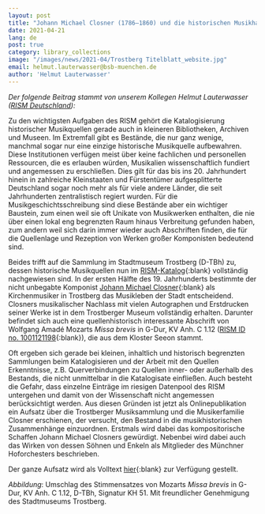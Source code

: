 ```yaml
---
layout: post
title: "Johann Michael Closner (1786–1860) und die historischen Musikhandschriften und Musikdrucke im Stadtmuseum Trostberg"
date: 2021-04-21
lang: de
post: true
category: library_collections
image: "/images/news/2021-04/Trostberg Titelblatt_website.jpg"
email: helmut.lauterwasser@bsb-muenchen.de
author: 'Helmut Lauterwasser'
---
```


_Der folgende Beitrag stammt von unserem Kollegen Helmut Lauterwasser ([RISM Deutschland](https://de.rism.info/de/index.html)):_  

Zu den wichtigsten Aufgaben des RISM gehört die Katalogisierung historischer Musikquellen gerade auch in kleineren Bibliotheken, Archiven und Museen. Im Extremfall gibt es Bestände, die nur ganz wenige, manchmal sogar nur eine einzige historische Musikquelle aufbewahren. Diese Institutionen verfügen meist über keine fachlichen und personellen Ressourcen, die es erlauben würden, Musikalien wissenschaftlich fundiert und angemessen zu erschließen. Dies gilt für das bis ins 20. Jahrhundert hinein in zahlreiche Kleinstaaten und Fürstentümer aufgesplitterte Deutschland sogar noch mehr als für viele andere Länder, die seit Jahrhunderten zentralistisch regiert wurden. Für die Musikgeschichtsschreibung sind diese Bestände aber ein wichtiger Baustein, zum einen weil sie oft Unikate von Musikwerken enthalten, die nie über einen lokal eng begrenzten Raum hinaus Verbreitung gefunden haben, zum andern weil sich darin immer wieder auch Abschriften finden, die für die Quellenlage und Rezeption von Werken großer Komponisten bedeutend sind.

Beides trifft auf die Sammlung im Stadtmuseum Trostberg (D-TBh) zu, dessen historische Musikquellen nun im [RISM-Katalog](https://opac.rism.info/search?View=rism&siglum=D-TBh){:blank} vollständig nachgewiesen sind. In der ersten Hälfte des 19. Jahrhunderts bestimmte der nicht unbegabte Komponist [Johann Michael Closner](https://opac.rism.info/search?View=rism&author=Closner+Johann+Michael){:blank} als Kirchenmusiker in Trostberg das Musikleben der Stadt entscheidend. Closners musikalischer Nachlass mit vielen Autographen und Erstdrucken seiner Werke ist in dem Trostberger Museum vollständig erhalten. Darunter befindet sich auch eine quellenhistorisch interessante Abschrift von Wolfgang Amadé Mozarts _Missa brevis_ in G-Dur, KV Anh. C 1.12 ([RISM ID no. 1001121198](https://opac.rism.info/search?id=1001121198&View=rism){:blank}), die aus dem Kloster Seeon stammt.

Oft ergeben sich gerade bei kleinen, inhaltlich und historisch begrenzten Sammlungen beim Katalogisieren und der Arbeit mit den Quellen Erkenntnisse, z.B. Querverbindungen zu Quellen inner- oder außerhalb des Bestands, die nicht unmittelbar in die Katalogisate einfließen. Auch besteht die Gefahr, dass einzelne Einträge im riesigen Datenpool des RISM untergehen und damit von der Wissenschaft nicht angemessen berücksichtigt werden. Aus diesen Gründen ist jetzt als Onlinepublikation ein Aufsatz über die Trostberger Musiksammlung und die Musikerfamilie Closner erschienen, der versucht, den Bestand in die musikhistorischen Zusammenhänge einzuordnen. Erstmals wird dabei das kompositorische Schaffen Johann Michael Closners gewürdigt. Nebenbei wird dabei auch das Wirken von dessen Söhnen und Enkeln als Mitglieder des Münchner Hoforchesters beschrieben.

Der ganze Aufsatz wird als Volltext [hier](https://nbn-resolving.org/urn:nbn:de:bsz:14-qucosa2-743830){:blank} zur Verfügung gestellt.

_Abbildung_: Umschlag des Stimmensatzes von Mozarts _Missa brevis_ in G-Dur, KV Anh. C 1.12, D-TBh, Signatur KH 51. Mit freundlicher Genehmigung des Stadtmuseums Trostberg.
